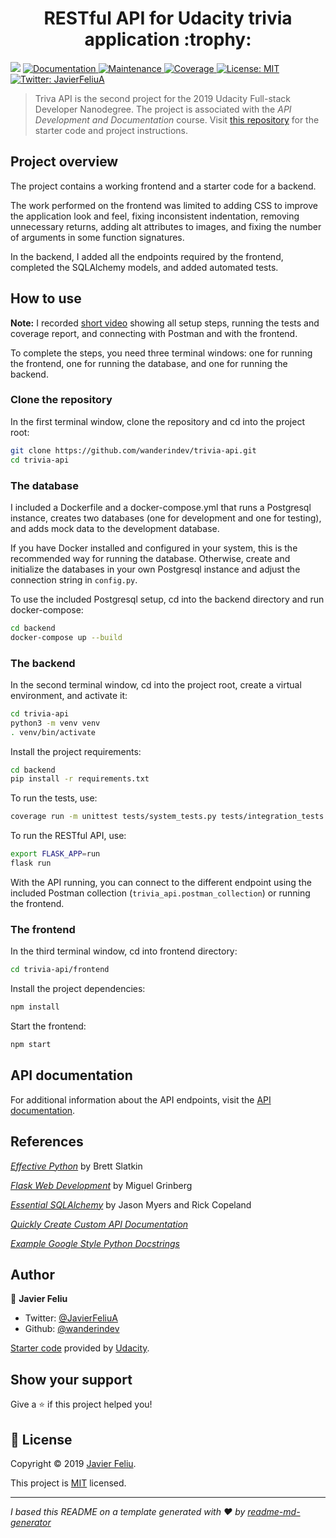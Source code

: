 <h1 align="center">RESTful API for Udacity trivia application :trophy:</h1>
<p>
  <img src="https://img.shields.io/badge/version-1.0-blue.svg?cacheSeconds=2592000" />
  <a href="https://github.com/wanderindev/trivia-api/blob/master/README.md">
    <img alt="Documentation" src="https://img.shields.io/badge/documentation-yes-brightgreen.svg" target="_blank" />
  </a>
  <a href="https://github.com/wanderindev/trivia-api/graphs/commit-activity">
    <img alt="Maintenance" src="https://img.shields.io/badge/Maintained%3F-yes-brightgreen.svg" target="_blank" />
  </a>
  <a href="https://htmlpreview.github.io/?https://github.com/wanderindev/trivia-api/blob/master/backend/htmlcov/index.html">
    <img alt="Coverage" src="https://img.shields.io/badge/coverage-99%25-yellowgreen.svg" target="_blank" />
  </a>  
  <a href="https://github.com/wanderindev/trivia-api/blob/master/LICENSE.md">
    <img alt="License: MIT" src="https://img.shields.io/badge/License-MIT-yellow.svg" target="_blank" />
  </a>
  <a href="https://twitter.com/JavierFeliuA">
    <img alt="Twitter: JavierFeliuA" src="https://img.shields.io/twitter/follow/JavierFeliuA.svg?style=social" target="_blank" />
  </a>
</p>

>Triva API is the second project for the 2019 Udacity Full-stack Developer Nanodegree.  The project is
>associated with the _API Development and Documentation_ course.  Visit 
>[this repository](https://github.com/udacity/FSND/tree/master/projects/02_trivia_api/starter) 
>for the starter code and project instructions.

## Project overview
The project contains a working frontend and a starter code for a backend.

The work performed on the frontend was limited to adding CSS to improve the application look and feel,
fixing inconsistent indentation, removing unnecessary returns, adding alt attributes to images, and fixing
the number of arguments in some function signatures.

In the backend, I added all the endpoints required by the frontend, completed the SQLAlchemy models,
and added automated tests.

## How to use
**Note:** I recorded [short video](http://youtu.be/1x2MupZ6ukc?hd=1) showing all 
setup steps, running the tests and coverage report, and 
connecting with Postman and with the frontend.

To complete the steps, you need three terminal windows:  one for running
the frontend, one for running the database, and one for running the backend.

### Clone the repository
In the first terminal window, clone the repository and cd into the project root:
```sh
git clone https://github.com/wanderindev/trivia-api.git
cd trivia-api
``` 

### The database
I included a Dockerfile and a docker-compose.yml that runs a Postgresql instance,
creates two databases (one for development and one for testing), and adds mock data
to the development database.  

If you have Docker installed and configured in your system, this is the 
recommended way for running the database.  Otherwise, create and initialize 
the databases in your own Postgresql instance and adjust
the connection string in ```config.py```.

To use the included Postgresql setup, cd into the backend directory 
and run docker-compose:
```sh
cd backend
docker-compose up --build
```

### The backend
In the second terminal window, cd into the project root, create a virtual
environment, and activate it:
```sh
cd trivia-api
python3 -m venv venv
. venv/bin/activate
```
Install the project requirements:
```sh
cd backend
pip install -r requirements.txt
```

To run the tests, use:
```sh
coverage run -m unittest tests/system_tests.py tests/integration_tests.py tests/unit_tests.py
```

To run the RESTful API, use:
```sh
export FLASK_APP=run
flask run
```
With the API running, you can connect to the different endpoint using the
included Postman collection (```trivia_api.postman_collection```) or running
the frontend.

### The frontend
In the third terminal window, cd into frontend directory:
```sh
cd trivia-api/frontend
``` 

Install the project dependencies:
```sh
npm install
```

Start the frontend:
```sh
npm start
```

## API documentation
For additional information about the API endpoints, visit the 
[API documentation](https://documenter.getpostman.com/view/2325066/SWDzeLuh).

## References
[_Effective Python_](https://www.amazon.com/-/es/Brett-Slatkin/dp/0134034287/ref=sr_1_3?__mk_es_US=%C3%85M%C3%85%C5%BD%C3%95%C3%91&keywords=effective+python&qid=1574387968&sr=8-3) by Brett Slatkin

[_Flask Web Development_](https://www.amazon.com/-/es/Miguel-Grinberg/dp/1491991739/ref=sr_1_3?__mk_es_US=%C3%85M%C3%85%C5%BD%C3%95%C3%91&crid=3JY2ISKWMZ13V&keywords=flask+web+development&qid=1574388048&sprefix=flask+web+de%2Caps%2C208&sr=8-3) by Miguel Grinberg

[_Essential SQLAlchemy_](https://www.amazon.com/-/es/Jason-Myers/dp/149191646X/ref=sr_1_1?__mk_es_US=%C3%85M%C3%85%C5%BD%C3%95%C3%91&crid=2S93O5UCTEF4F&keywords=essential+sqlalchemy&qid=1574388098&sprefix=essential+sqlal%2Caps%2C203&sr=8-1) by Jason Myers and Rick Copeland

[_Quickly Create Custom API Documentation_](https://www.getpostman.com/api-documentation-generator)

[_Example Google Style Python Docstrings_](https://sphinxcontrib-napoleon.readthedocs.io/en/latest/example_google.html)

 ## Author

👤 **Javier Feliu**

* Twitter: [@JavierFeliuA](https://twitter.com/JavierFeliuA)
* Github: [@wanderindev](https://github.com/wanderindev)

[Starter code](https://github.com/udacity/FSND/tree/master/projects/02_trivia_api/starter) 
provided by [Udacity](https://www.udacity.com/).

## Show your support

Give a ⭐️ if this project helped you!

## 📝 License

Copyright © 2019 [Javier Feliu](https://github.com/wanderindev).<br />

This project is [MIT](https://github.com/wanderindev/trivia-api/blob/master/LICENSE.md) licensed.

***
_I based this README on a template generated with ❤️ by [readme-md-generator](https://github.com/kefranabg/readme-md-generator)_